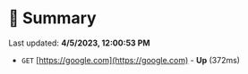 # 📖 Summary
Last updated: **4/5/2023, 12:00:53 PM**

- `GET` [https://google.com](https://google.com) - **Up** (372ms)
